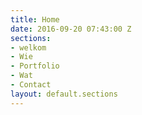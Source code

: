 ```yaml
---
title: Home
date: 2016-09-20 07:43:00 Z
sections:
- welkom
- Wie
- Portfolio
- Wat
- Contact
layout: default.sections
---
```


